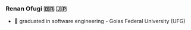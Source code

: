 ### Renan Ofugi :brazil: :jp: 
 - :book: graduated in software engineering - Goias Federal University (UFG)
